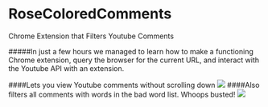 RoseColoredComments
===================
Chrome Extension that Filters Youtube Comments

#####In just a few hours we managed to learn how to make a functioning Chrome extension, query the browser for the current URL, and interact with the Youtube API with an extension.

####Lets you view Youtube comments without scrolling down
![](http://i.imgur.com/elLl7aQ.jpg)
####Also filters all comments with words in the bad word list.  Whoops busted!
![](http://i.imgur.com/QR0MWJQ.jpg)
